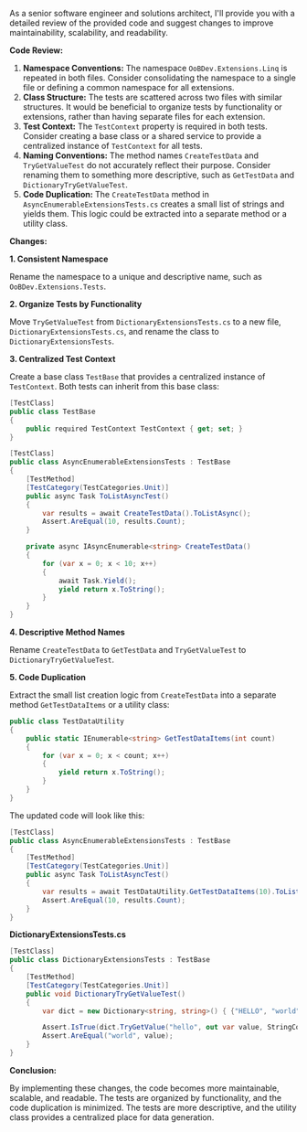 As a senior software engineer and solutions architect, I'll provide you with a detailed review of the provided code and suggest changes to improve maintainability, scalability, and readability.

**Code Review:**

1. **Namespace Conventions:** The namespace `OoBDev.Extensions.Linq` is repeated in both files. Consider consolidating the namespace to a single file or defining a common namespace for all extensions.
2. **Class Structure:** The tests are scattered across two files with similar structures. It would be beneficial to organize tests by functionality or extensions, rather than having separate files for each extension.
3. **Test Context:** The `TestContext` property is required in both tests. Consider creating a base class or a shared service to provide a centralized instance of `TestContext` for all tests.
4. **Naming Conventions:** The method names `CreateTestData` and `TryGetValueTest` do not accurately reflect their purpose. Consider renaming them to something more descriptive, such as `GetTestData` and `DictionaryTryGetValueTest`.
5. **Code Duplication:** The `CreateTestData` method in `AsyncEnumerableExtensionsTests.cs` creates a small list of strings and yields them. This logic could be extracted into a separate method or a utility class.

**Changes:**

**1. Consistent Namespace**

Rename the namespace to a unique and descriptive name, such as `OoBDev.Extensions.Tests`.

**2. Organize Tests by Functionality**

Move `TryGetValueTest` from `DictionaryExtensionsTests.cs` to a new file, `DictionaryExtensionsTests.cs`, and rename the class to `DictionaryExtensionsTests`.

**3. Centralized Test Context**

Create a base class `TestBase` that provides a centralized instance of `TestContext`. Both tests can inherit from this base class:

```csharp
[TestClass]
public class TestBase
{
    public required TestContext TestContext { get; set; }
}

[TestClass]
public class AsyncEnumerableExtensionsTests : TestBase
{
    [TestMethod]
    [TestCategory(TestCategories.Unit)]
    public async Task ToListAsyncTest()
    {
        var results = await CreateTestData().ToListAsync();
        Assert.AreEqual(10, results.Count);
    }

    private async IAsyncEnumerable<string> CreateTestData()
    {
        for (var x = 0; x < 10; x++)
        {
            await Task.Yield();
            yield return x.ToString();
        }
    }
}
```

**4. Descriptive Method Names**

Rename `CreateTestData` to `GetTestData` and `TryGetValueTest` to `DictionaryTryGetValueTest`.

**5. Code Duplication**

Extract the small list creation logic from `CreateTestData` into a separate method `GetTestDataItems` or a utility class:

```csharp
public class TestDataUtility
{
    public static IEnumerable<string> GetTestDataItems(int count)
    {
        for (var x = 0; x < count; x++)
        {
            yield return x.ToString();
        }
    }
}
```

The updated code will look like this:

```csharp
[TestClass]
public class AsyncEnumerableExtensionsTests : TestBase
{
    [TestMethod]
    [TestCategory(TestCategories.Unit)]
    public async Task ToListAsyncTest()
    {
        var results = await TestDataUtility.GetTestDataItems(10).ToListAsync();
        Assert.AreEqual(10, results.Count);
    }
}
```

**DictionaryExtensionsTests.cs**

```csharp
[TestClass]
public class DictionaryExtensionsTests : TestBase
{
    [TestMethod]
    [TestCategory(TestCategories.Unit)]
    public void DictionaryTryGetValueTest()
    {
        var dict = new Dictionary<string, string>() { {"HELLO", "world" } };

        Assert.IsTrue(dict.TryGetValue("hello", out var value, StringComparer.InvariantCultureIgnoreCase));
        Assert.AreEqual("world", value);
    }
}
```

**Conclusion:**

By implementing these changes, the code becomes more maintainable, scalable, and readable. The tests are organized by functionality, and the code duplication is minimized. The tests are more descriptive, and the utility class provides a centralized place for data generation.